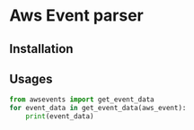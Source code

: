 # Aws Event parser
## Installation

## Usages
```python
from awsevents import get_event_data
for event_data in get_event_data(aws_event):
    print(event_data)
```
